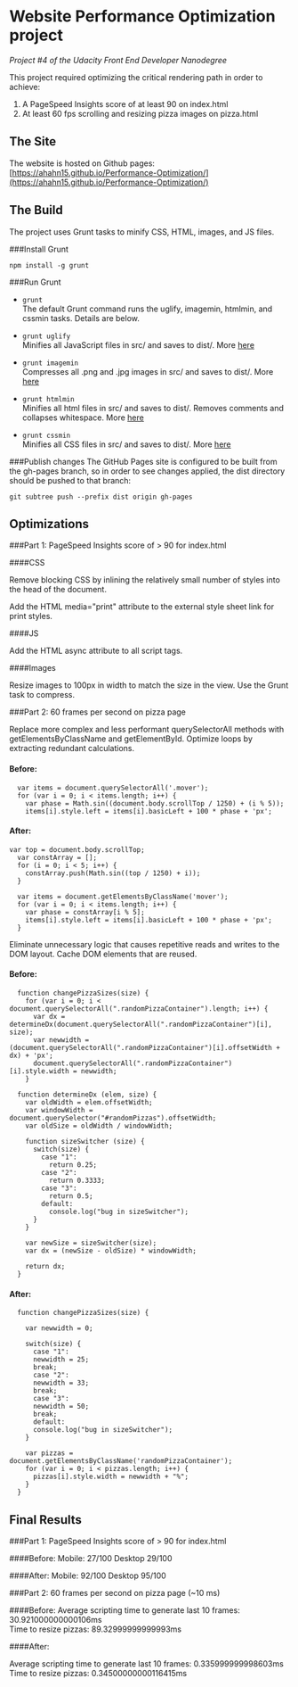 # Website Performance Optimization project
*Project #4 of the Udacity Front End Developer Nanodegree*

This project required optimizing the critical rendering path in order to achieve:  

1. A PageSpeed Insights score of at least 90 on index.html
2. At least 60 fps scrolling and resizing pizza images on pizza.html

## The Site

The website is hosted on Github pages:
[https://ahahn15.github.io/Performance-Optimization/](https://ahahn15.github.io/Performance-Optimization/)

## The Build

The project uses Grunt tasks to minify CSS, HTML, images, and JS files.

###Install Grunt

`npm install -g grunt`


###Run Grunt
- `grunt`  
The default Grunt command runs the uglify, imagemin, htmlmin, and cssmin tasks. Details are below.

- `grunt uglify`  
Minifies all JavaScript files in src/ and saves to dist/.
More [here](https://github.com/gruntjs/grunt-contrib-uglify)

- `grunt imagemin`  
Compresses all .png and .jpg images in src/ and saves to dist/.
More [here](https://github.com/gruntjs/grunt-contrib-imagemin)

- `grunt htmlmin`  
Minifies all html files in src/ and saves to dist/. Removes comments and collapses whitespace.
More [here](https://github.com/gruntjs/grunt-contrib-htmlmin)

- `grunt cssmin`  
Minifies all CSS files in src/ and saves to dist/.
More [here](https://github.com/gruntjs/grunt-contrib-cssmin)

###Publish changes
The GitHub Pages site is configured to be built from the gh-pages branch, so in order to see changes applied, the dist directory should be pushed to that branch:

`git subtree push --prefix dist origin gh-pages`


## Optimizations
###Part 1: PageSpeed Insights score of > 90 for index.html

####CSS

Remove blocking CSS by inlining the relatively small number of styles into the head of the document.

Add the HTML media="print" attribute to the external style sheet link for print styles.

####JS

Add the HTML async attribute to all script tags.

####Images

Resize images to 100px in width to match the size in the view. Use the Grunt task to compress. 

###Part 2: 60 frames per second on pizza page

Replace more complex and less performant querySelectorAll methods with getElementsByClassName and getElementById. Optimize loops by extracting redundant calculations.

#### Before:
```
  var items = document.querySelectorAll('.mover');
  for (var i = 0; i < items.length; i++) {
    var phase = Math.sin((document.body.scrollTop / 1250) + (i % 5));
    items[i].style.left = items[i].basicLeft + 100 * phase + 'px';
```
#### After:
```
var top = document.body.scrollTop;
  var constArray = [];
  for (i = 0; i < 5; i++) {
    constArray.push(Math.sin((top / 1250) + i));
  }

  var items = document.getElementsByClassName('mover');
  for (var i = 0; i < items.length; i++) {
    var phase = constArray[i % 5];
    items[i].style.left = items[i].basicLeft + 100 * phase + 'px';
  }
```

Eliminate unnecessary logic that causes repetitive reads and writes to the DOM layout. Cache DOM elements that are reused.

#### Before:
```
  function changePizzaSizes(size) {
    for (var i = 0; i < document.querySelectorAll(".randomPizzaContainer").length; i++) {
      var dx = determineDx(document.querySelectorAll(".randomPizzaContainer")[i], size);
      var newwidth = (document.querySelectorAll(".randomPizzaContainer")[i].offsetWidth + dx) + 'px';
      document.querySelectorAll(".randomPizzaContainer")[i].style.width = newwidth;
    }

  function determineDx (elem, size) {
    var oldWidth = elem.offsetWidth;
    var windowWidth = document.querySelector("#randomPizzas").offsetWidth;
    var oldSize = oldWidth / windowWidth;

    function sizeSwitcher (size) {
      switch(size) {
        case "1":
          return 0.25;
        case "2":
          return 0.3333;
        case "3":
          return 0.5;
        default:
          console.log("bug in sizeSwitcher");
      }
    }

    var newSize = sizeSwitcher(size);
    var dx = (newSize - oldSize) * windowWidth;

    return dx;
  }
```
#### After:
```
  function changePizzaSizes(size) {

    var newwidth = 0;

    switch(size) {
      case "1":
      newwidth = 25;
      break;
      case "2":
      newwidth = 33;
      break;
      case "3":
      newwidth = 50;
      break;
      default:
      console.log("bug in sizeSwitcher");
    }

    var pizzas = document.getElementsByClassName('randomPizzaContainer');
    for (var i = 0; i < pizzas.length; i++) {
      pizzas[i].style.width = newwidth + "%";
    }
  }
```


## Final Results
###Part 1: PageSpeed Insights score of > 90 for index.html

####Before:
Mobile: 27/100      Desktop 29/100

####After:
Mobile: 92/100      Desktop 95/100

###Part 2: 60 frames per second on pizza page (~10 ms)

####Before:
Average scripting time to generate last 10 frames: 30.921000000000106ms  
Time to resize pizzas: 89.32999999999993ms

####After:

Average scripting time to generate last 10 frames: 0.335999999998603ms
Time to resize pizzas: 0.34500000000116415ms